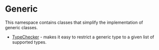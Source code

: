 ﻿# Generic

This namespace contains classes that simplify the implementation of generic classes.

* [TypeChecker](./Generic/TypeChecker.md) - makes it easy to restrict a generic type to a given list of supported types.


